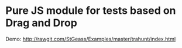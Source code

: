 Pure JS module for tests based on Drag and Drop
========

Demo: http://rawgit.com/StGeass/Examples/master/trahunt/index.html
